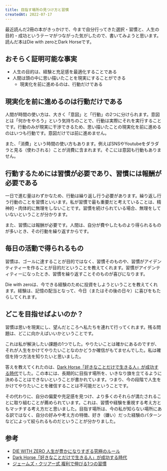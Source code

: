 ```yaml
---
title: 目指す場所の見つけ方と習慣
createdAt: 2022-07-17
---
```


最近読んだ2冊の本がきっかけで、今まで自分行ってきた選択・習慣と、人生の目的・成功というテーマがつながった気がしたので、書いてみようと思います。読んだ本はDie with zeroとDark Horseです。

## おそらく証明可能な事実

- 人生の目的は、経験と充足感を最適化することである
- 人間は頭の中に思い描いたことを現実にすることができる
  - 現実化を前に進めるのは、行動だけである

## 現実化を前に進めるのは行動だけである

人間が時間の使い方は、大きく「意図」と「行動」の2つに分けられます。意図とは「何かをやろう」という気持ちのことで、行動は実際にそれを実行することです。行動のみが現実に干渉できるため、思い描いたことの現実化を前に進めるのはいつも行動です。意図だけでは前に進めません。

また、「消費」という時間の使い方もあります。例えばSNSやYoutubeをダラダラと見る（使わされる）ことが消費に含まれます。そこには意図も行動もありません。

## 行動するためには習慣が必要であり、習慣には報酬が必要である

一日で進む量はわずかなため、行動は繰り返し行う必要があります。繰り返し行う行動のことを習慣といいます。私が習慣で最も重要だと考えていることは、精神的・肉体的に無理をしないことです。習慣を続けられている場合、無理をしていないということが分かります。

また、習慣には報酬が必要です。人間は、自分が費やしたものより得られるものが多いとき、その行動を繰り返すからです。

## 毎日の活動で得られるもの

習慣は、ゴールに達することが目的ではなく、習慣そのものや、習慣がアイデンティティーを作ることが目的だということを教えてくれます。習慣がアイデンティティーになったとき、習慣を繰り返すことそのものが喜びになります。

Die with zeroは、今できる経験のために投資をしようということを教えてくれます。経験は、記憶の配当となって、今日（またはその後の日々）に喜びをもたらしてくれます。

## どこを目指せばよいのか？

習慣は思いを現実にし、望んだところへ私たちを連れて行ってくれます。残る問題は、どこに向かえばいいかということです。

これは私が解決したい課題の1つでした。やりたいことは確かにあるのですが、それが人生をかけてやりたいことなのかどうか確信がもてませんでした。私は確信を持つ方法を知りたいと思いました。

答えを教えてくれたのは、[Dark Horse「好きなことだけで生きる人」が成功する時代](https://www.amazon.co.jp/dp/B09D35FS3N/ref=dp-kindle-redirect?_encoding=UTF8&btkr=1)でした。この本には、長期的に目指す場所を、いきなり旗を立てるように決めることはできないということが書かれています。つまり、今の段階で人生をかけてやりたいことを確信することは不可能だということです。

その代わりに、自分の偏愛や充足感を見つけ、より多くのそれらが満たされることに取り組むことが薦められています。これは、習慣や経験を重視する考え方ともマッチする考え方だと思いました。目指す場所は、今の私が知らない場所にある訳ではなく、自分の好みや考え方の特徴、好き（嫌い）だった経験のパターンなどによって絞られるものだということが分かりました。

## 参考

- [DIE WITH ZERO 人生が豊かになりすぎる究極のルール](https://www.amazon.co.jp/DIE-ZERO-%E4%BA%BA%E7%94%9F%E3%81%8C%E8%B1%8A%E3%81%8B%E3%81%AB%E3%81%AA%E3%82%8A%E3%81%99%E3%81%8E%E3%82%8B%E7%A9%B6%E6%A5%B5%E3%81%AE%E3%83%AB%E3%83%BC%E3%83%AB-%E3%83%93%E3%83%AB%E3%83%BB%E3%83%91%E3%83%BC%E3%82%AD%E3%83%B3%E3%82%B9-ebook/dp/B08K88Z2XR)
- [Dark Horse「好きなことだけで生きる人」が成功する時代](https://www.amazon.co.jp/dp/B09D35FS3N/ref=dp-kindle-redirect?_encoding=UTF8&btkr=1)
- [ジェームズ・クリアー式 複利で伸びる1つの習慣](https://www.amazon.co.jp/%E3%82%B8%E3%82%A7%E3%83%BC%E3%83%A0%E3%82%BA%E3%83%BB%E3%82%AF%E3%83%AA%E3%82%A2%E3%83%BC%E5%BC%8F-%E8%A4%87%E5%88%A9%E3%81%A7%E4%BC%B8%E3%81%B3%E3%82%8B1%E3%81%A4%E3%81%AE%E7%BF%92%E6%85%A3-%E3%82%B8%E3%82%A7%E3%83%BC%E3%83%A0%E3%82%BA%E3%83%BB%E3%82%AF%E3%83%AA%E3%82%A2%E3%83%BC-ebook/dp/B07YY2WV6K/ref=sr_1_1?adgrpid=110474951456&gclid=CjwKCAjww8mWBhABEiwAl6-2Ra2xRXD2gaEYw0mThKcKN7XycV7oa15_RvYJUrglsbfTK8IL3eMsaxoCYr0QAvD_BwE&hvadid=553971951518&hvdev=c&hvlocphy=1009310&hvnetw=g&hvqmt=b&hvrand=3241336184977327240&hvtargid=kwd-839315074528&hydadcr=4072_13159912&jp-ad-ap=0&keywords=%E3%82%B8%E3%82%A7%E3%83%BC%E3%83%A0%E3%82%BA%E3%83%BB%E3%82%AF%E3%83%AA%E3%82%A2%E3%83%BC&qid=1658034773&s=books&sr=1-1)
